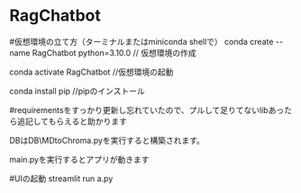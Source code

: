 # RagChatbot

#仮想環境の立て方（ターミナルまたはminiconda shellで）
 conda create --name RagChatbot python=3.10.0
 // 仮想環境の作成

 conda activate RagChatbot
 //仮想環境の起動

 conda install pip 
 //pipのインストール
 
#requirementsをすっかり更新し忘れていたので、プルして足りてないlibあったら追記してもらえると助かります

DBはDB\MDtoChroma.pyを実行すると構築されます。

main.pyを実行するとアプリが動きます


#UIの起動
streamlit run a.py

